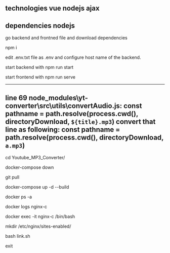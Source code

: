 technologies
vue
nodejs
ajax
---
dependencies nodejs
---
go backend and frontned file and download dependencies

npm i

edit .env.txt file as .env and configure host name of the backend.

start backend with npm run start

start frontend with npm run serve

---

line 69 node_modules\yt-converter\src\utils\convertAudio.js:
        const pathname = path.resolve(process.cwd(), directoryDownload, `${title}.mp3`)
convert that line as following:
        const pathname = path.resolve(process.cwd(), directoryDownload, `a.mp3`)
---

cd Youtube_MP3_Converter/

docker-compose down

git pull

docker-compose up -d --build

docker ps -a

docker logs nginx-c

docker exec -it nginx-c /bin/bash

mkdir /etc/nginx/sites-enabled/

bash link.sh

exit